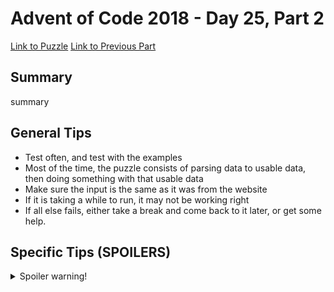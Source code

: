 # Advent of Code 2018 - Day 25, Part 2

[Link to Puzzle](https://adventofcode.com/2018/day/25#part2)
[Link to Previous Part](https://github.com/CodingAP/unofficial-aoc-syllabus/blob/main/years/2018/day25/part1.md)

## Summary
summary

## General Tips
- Test often, and test with the examples
- Most of the time, the puzzle consists of parsing data to usable data, then doing something with that usable data
- Make sure the input is the same as it was from the website
- If it is taking a while to run, it may not be working right
- If all else fails, either take a break and come back to it later, or get some help.

## Specific Tips (SPOILERS)
<details> <summary>Spoiler warning!</summary>

specific tips

</details>